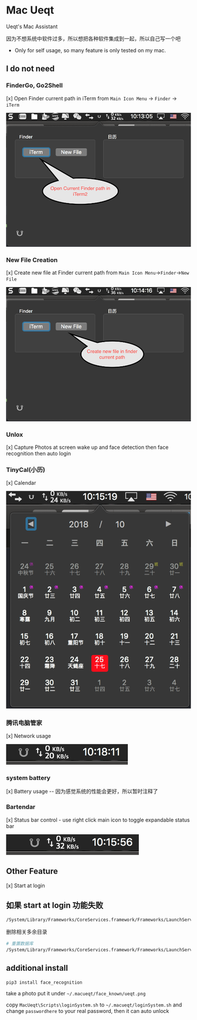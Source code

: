 #  Mac Ueqt

Ueqt's Mac Assistant

因为不想系统中软件过多，所以想把各种软件集成到一起，所以自己写一个吧

* Only for self usage, so many feature is only tested on my mac.

## I do not need

### FinderGo, Go2Shell

[x] Open Finder current path in iTerm from `Main Icon Menu` -> `Finder` -> `iTerm`

![](docs/images/iTerm.png)

### New File Creation

[x] Create new file at Finder current path from `Main Icon Menu`->`Finder`->`New File`

![](docs/images/newFile.png)

### Unlox

[x] Capture Photos at screen wake up and face detection then face recognition then auto login

### TinyCal(小历)

[x] Calendar

![](docs/images/calendar.png)

### 腾讯电脑管家 

[x] Network usage

![](docs/images/network.png)

### system battery

[x] Battery usage -- 因为感觉系统的性能会更好，所以暂时注释了

### Bartendar

[x] Status bar control - use right click main icon to toggle expandable status bar

![](docs/images/bartendar.png)


## Other Feature

[x] Start at login

## 如果 start at login 功能失败

```bash
/System/Library/Frameworks/CoreServices.framework/Frameworks/LaunchServices.framework/Support/lsregister -dump|grep .*path.*MacUeqt.
```

删除相关多余目录

```bash
# 重置数据库
/System/Library/Frameworks/CoreServices.framework/Frameworks/LaunchServices.framework/Support/lsregister -kill -r -domain local -domain system -domain user
```

## additional install

```
pip3 install face_recognition
```

take a photo put it under `~/.macueqt/face_known/ueqt.png`

copy `MacUeqt\Scripts\loginSystem.sh` to `~/.macueqt/loginSystem.sh` and change `passwordhere` to your real password, then it can auto unlock
